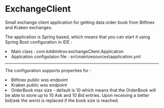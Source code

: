 # ExchangeClient
Small exchange client application for getting data order book from Bitfinex and Kraken exchanges.

The application is Spring based, which means that you can start it using Spring Boot configuration in IDE :
<li> Main class : com.kddimitrov.exchangeClient.Application </li>
<li> Applcation configutaion file : src\main\resources\application.yml </li>

<hr>

The configuration supports properties for :
<li> Bitfinex public wss endpoint </li>
<li> Kraken public wss endpoint </li>
<li> OrderBook max size - default is 10 which means that the OrderBook will be able to store up to 10 Ask and 10 Bid entries. Upon receiving a better bid/ask the worst is replaced if the book size is reached.</li>
